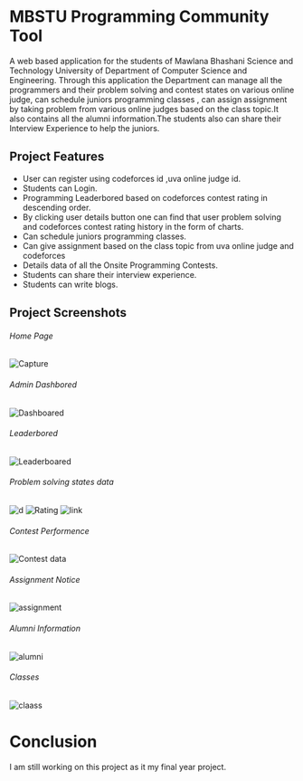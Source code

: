 # MBSTU Programming Community Tool
A web based application for the students of Mawlana Bhashani Science and Technology University of Department of Computer Science and Engineering.
Through this application the Department can manage all the programmers and their problem solving and contest states on various online judge, can schedule juniors programming classes , can assign assignment  by taking problem from various online judges based on the class topic.It also contains all the alumni information.The students also can share their Interview Experience to help the juniors.

## Project Features
* User can register using codeforces id ,uva online judge  id.
* Students can Login.
* Programming Leaderbored based on codeforces contest rating in descending order.
* By clicking user details button one can find that user problem solving 
 and codeforces contest rating history in the form of charts.
* Can schedule juniors programming classes.
* Can give assignment based on the class topic from uva online judge and codeforces
* Details data of all the Onsite Programming Contests.
* Students can share their interview experience.
* Students can write blogs.

## Project Screenshots
###### Home Page
![Capture](https://user-images.githubusercontent.com/76808239/132962652-60121e41-3397-4db6-9296-2691c22ffc01.PNG)
###### Admin Dashbored
![Dashboared](https://user-images.githubusercontent.com/76808239/132962665-546dd92d-42ec-4200-b7dc-05bacc31805f.PNG)
###### Leaderbored
![Leaderboared](https://user-images.githubusercontent.com/76808239/132962701-b8958777-4d5a-4618-a553-2c1b291a4e2e.PNG)
###### Problem solving states data
![d](https://user-images.githubusercontent.com/76808239/132962853-73747728-b496-4a33-ad84-5e51f4820a40.PNG)
![Rating](https://user-images.githubusercontent.com/76808239/132962879-94e7403e-4b60-42db-b150-31d5cbc18602.PNG)
![link](https://user-images.githubusercontent.com/76808239/132962892-18bc9fc8-448a-47f6-9593-4209ea446231.PNG)
###### Contest Performence
![Contest data](https://user-images.githubusercontent.com/76808239/132962709-dda03b6e-cfdb-43ff-b6dc-2756d4c606ef.PNG)
###### Assignment Notice
![assignment](https://user-images.githubusercontent.com/76808239/132962775-cc63c416-e045-4f8a-9e25-15805f83d4a2.PNG)
###### Alumni Information
![alumni](https://user-images.githubusercontent.com/76808239/132962738-fbabb756-0ae9-450b-a5f6-8a8d0d66245b.PNG)
###### Classes
![claass](https://user-images.githubusercontent.com/76808239/132962755-05b5feb8-ffae-4643-ad38-d80da1fa9a31.PNG)

# Conclusion
I am still working on this project as it my final year project.
